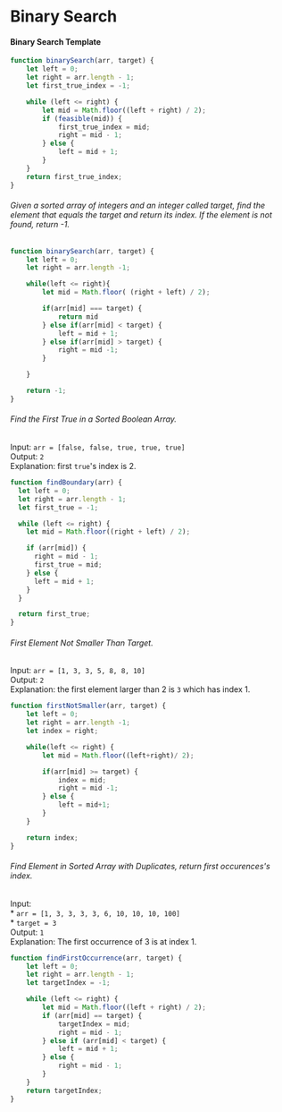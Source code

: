 # Binary Search

#### Binary Search Template
```js
function binarySearch(arr, target) {
    let left = 0;
    let right = arr.length - 1;
    let first_true_index = -1;

    while (left <= right) {
        let mid = Math.floor((left + right) / 2);
        if (feasible(mid)) {
            first_true_index = mid;
            right = mid - 1;
        } else {
            left = mid + 1;
        }
    }
    return first_true_index;
}
```

###### Given a sorted array of integers and an integer called target, find the element that equals the target and return its index. If the element is not found, return -1.
```js
function binarySearch(arr, target) {
    let left = 0;
    let right = arr.length -1;

    while(left <= right){
        let mid = Math.floor( (right + left) / 2);

        if(arr[mid] === target) {
            return mid
        } else if(arr[mid] < target) {
            left = mid + 1;
        } else if(arr[mid] > target) {
            right = mid -1;
        }

    }

    return -1;
}
```

###### Find the First True in a Sorted Boolean Array.
Input: `arr = [false, false, true, true, true]` <br />
Output: `2` <br />
Explanation: first `true`'s index is 2.
```js
function findBoundary(arr) {
  let left = 0;
  let right = arr.length - 1;
  let first_true = -1;

  while (left <= right) {
    let mid = Math.floor((right + left) / 2);

    if (arr[mid]) {
      right = mid - 1;
      first_true = mid;
    } else {
      left = mid + 1;
    }
  }

  return first_true;
}
```

###### First Element Not Smaller Than Target.
Input: `arr = [1, 3, 3, 5, 8, 8, 10]` <br />
Output: `2` <br />
Explanation: the first element larger than 2 is `3` which has index 1.
```js
function firstNotSmaller(arr, target) {
    let left = 0;
    let right = arr.length -1;
    let index = right;

    while(left <= right) {
        let mid = Math.floor((left+right)/ 2);

        if(arr[mid] >= target) {
            index = mid;
            right = mid -1;
        } else {
            left = mid+1;
        }
    }

    return index;
}
```

###### Find Element in Sorted Array with Duplicates, return first occurences's index.
Input: <br />
    * `arr = [1, 3, 3, 3, 3, 6, 10, 10, 10, 100]` <br />
    * `target = 3` <br />
Output: `1` <br />
Explanation: The first occurrence of 3 is at index 1.
```js
function findFirstOccurrence(arr, target) {
    let left = 0;
    let right = arr.length - 1;
    let targetIndex = -1;

    while (left <= right) {
        let mid = Math.floor((left + right) / 2);
        if (arr[mid] == target) {
            targetIndex = mid;
            right = mid - 1;
        } else if (arr[mid] < target) {
            left = mid + 1;
        } else {
            right = mid - 1;
        }
    }
    return targetIndex;
}
```